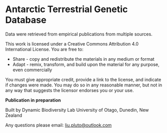 # Antarctic Terrestrial Genetic Database 
Data were retrieved from empirical publications from multiple sources.

This work is licensed under a Creative Commons Attribution 4.0 International License.
You are free to:

* Share - copy and redistribute the materials in any medium or format
* Adapt - remix, transform, and build upon the material for any purpose, even commercially

You must give appropriate credit, provide a link to the license, and indicate if changes were made. You may do so in any reasonable manner, but not in any way that suggests the licensor endorses you or your use. 

**Publication in preparation**

Built by Dynamic Biodiversity Lab
University of Otago,
Dunedin, New Zealand

Any questions please email: 
liu.pluto@outlook.com
